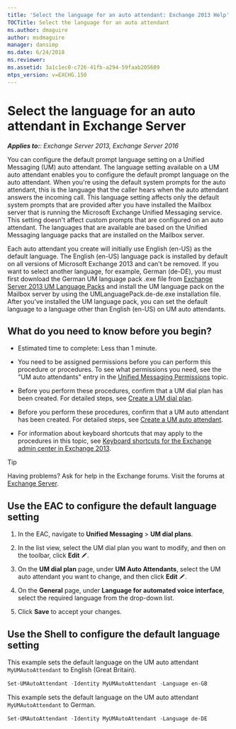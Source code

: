 ```yaml
---
title: 'Select the language for an auto attendant: Exchange 2013 Help'
TOCTitle: Select the language for an auto attendant
ms.author: dmaguire
author: msdmaguire
manager: dansimp
ms.date: 6/24/2018
ms.reviewer: 
ms.assetid: 3a1c1ec0-c726-41fb-a294-59faab205609
mtps_version: v=EXCHG.150
---
```


# Select the language for an auto attendant in Exchange Server

_**Applies to:**: Exchange Server 2013, Exchange Server 2016_

You can configure the default prompt language setting on a Unified Messaging (UM) auto attendant. The language setting available on a UM auto attendant enables you to configure the default prompt language on the auto attendant. When you're using the default system prompts for the auto attendant, this is the language that the caller hears when the auto attendant answers the incoming call. This language setting affects only the default system prompts that are provided after you have installed the Mailbox server that is running the Microsoft Exchange Unified Messaging service. This setting doesn't affect custom prompts that are configured on an auto attendant. The languages that are available are based on the Unified Messaging language packs that are installed on the Mailbox server.

Each auto attendant you create will initially use English (en-US) as the default language. The English (en-US) language pack is installed by default on all versions of Microsoft Exchange 2013 and can't be removed. If you want to select another language, for example, German (de-DE), you must first download the German UM language pack .exe file from [Exchange Server 2013 UM Language Packs](https://go.microsoft.com/fwlink/p/?LinkId=266542) and install the UM language pack on the Mailbox server by using the UMLanguagePack.de-de.exe installation file. After you've installed the UM language pack, you can set the default language to a language other than English (en-US) on UM auto attendants.

## What do you need to know before you begin?

- Estimated time to complete: Less than 1 minute.

- You need to be assigned permissions before you can perform this procedure or procedures. To see what permissions you need, see the "UM auto attendants" entry in the [Unified Messaging Permissions](http://technet.microsoft.com/library/d326c3bc-8f33-434a-bf02-a83cc26a5498.aspx) topic.

- Before you perform these procedures, confirm that a UM dial plan has been created. For detailed steps, see [Create a UM dial plan](create-um-dial-plan-exchange-2013-help.md).

- Before you perform these procedures, confirm that a UM auto attendant has been created. For detailed steps, see [Create a UM auto attendant](create-a-um-auto-attendant-exchange-2013-help.md).

- For information about keyboard shortcuts that may apply to the procedures in this topic, see [Keyboard shortcuts for the Exchange admin center in Exchange 2013](keyboard-shortcuts-in-the-exchange-admin-center-2013-help.md).

> [!TIP]
> Having problems? Ask for help in the Exchange forums. Visit the forums at [Exchange Server](https://go.microsoft.com/fwlink/p/?linkId=60612).

## Use the EAC to configure the default language setting

1. In the EAC, navigate to **Unified Messaging** \> **UM dial plans**.

2. In the list view, select the UM dial plan you want to modify, and then on the toolbar, click **Edit** ![Edit icon](images/ITPro_EAC_EditIcon.gif).

3. On the **UM dial plan** page, under **UM Auto Attendants**, select the UM auto attendant you want to change, and then click **Edit** ![Edit icon](images/ITPro_EAC_EditIcon.gif).

4. On the **General** page, under **Language for automated voice interface**, select the required language from the drop-down list.

5. Click **Save** to accept your changes.

## Use the Shell to configure the default language setting

This example sets the default language on the UM auto attendant `MyUMAutoAttendant` to English (Great Britain).

```powershell
Set-UMAutoAttendant -Identity MyUMAutoAttendant -Language en-GB
```

This example sets the default language on the UM auto attendant `MyUMAutoAttendant` to German.

```powershell
Set-UMAutoAttendant -Identity MyUMAutoAttendant -Language de-DE
```
